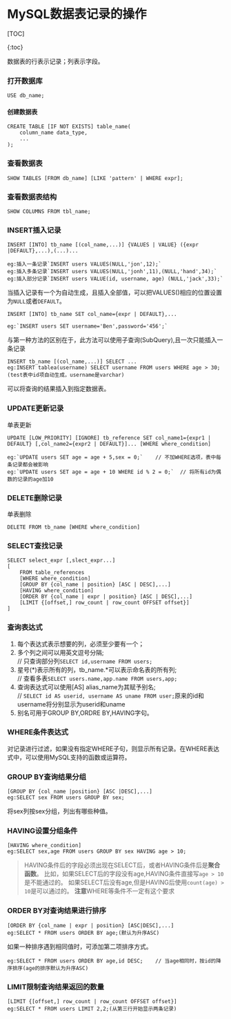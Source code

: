 MySQL数据表记录的操作
===============
[TOC]

{:toc}

数据表的行表示记录；列表示字段。

### 打开数据库
`USE db_name;`

#### 创建数据表

    CREATE TABLE [IF NOT EXISTS] table_name(
        column_name data_type,
        ...
    );

### 查看数据表

    SHOW TABLES [FROM db_name] [LIKE 'pattern' | WHERE expr];

### 查看数据表结构

    SHOW COLUMNS FROM tbl_name;

### INSERT插入记录

    INSERT [INTO] tb_name [(col_name,...)] {VALUES | VALUE} ({expr |DEFAULT},...),(...)...

    eg:插入一条记录`INSERT users VALUES(NULL,'jon',12);`
    eg:插入多条记录`INSERT users VALUES(NULL,'jonh',11),(NULL,'hand',34);`
    eg:插入部分记录`INSERT users VALUE(id, username, age) (NULL,'jack',33);`

当插入记录有一个为自动生成，且插入全部值，可以把VALUES()相应的位置设置为`NULL`或者`DEFAULT`。

    INSERT [INTO] tb_name SET col_name={expr | DEFAULT},...

    eg:`INSERT users SET username='Ben',password='456';`
    
与第一种方法的区别在于，此方法可以使用子查询(SubQuery),且一次只能插入一条记录

    INSERT tb_name [(col_name,...)] SELECT ...
    eg:INSERT tablea(username) SELECT username FROM users WHERE age > 30;(test表中id项自动生成，username是varchar)

可以将查询的结果插入到指定数据表。


### UPDATE更新记录
单表更新

    UPDATE [LOW_PRIORITY] [IGNORE] tb_reference SET col_name1={expr1 | DEFAULT} [,col_name2={expr2 | DEFAULT}]... [WHERE where_condition]

    eg:`UPDATE users SET age = age + 5,sex = 0;`    // 不加WHERE选项，表中每条记录都会被影响
    eg:`UPDATE users SET age = age + 10 WHERE id % 2 = 0;`  // 将所有id为偶数的记录的age加10


### DELETE删除记录
单表删除

    DELETE FROM tb_name [WHERE where_condition]


### SELECT查找记录

    SELECT select_expr [,slect_expr...]
    [
        FROM table_references
        [WHERE where_condition]
        [GROUP BY {col_name | position} [ASC | DESC],...]
        [HAVING where_condition]
        [ORDER BY {col_name | expr | position} [ASC | DESC],...]
        [LIMIT {[offset,] row_count | row_count OFFSET offset}]
    ]

### 查询表达式
1. 每个表达式表示想要的列，必须至少要有一个；
2. 多个列之间可以用英文逗号分隔;  
    // 只查询部分列`SELECT id,username FROM users;`
3. 星号(*)表示所有的列，tb_name.*可以表示命名表的所有列;  
    // 查看多表`SELECT users.name,app.name FROM users,app;`
4. 查询表达式可以使用[AS] alias_name为其赋予别名;  
    // `SELECT id AS userid, username AS uname FROM user;`原来的id和username将分别显示为userid和uname
5. 别名可用于GROUP BY,ORDRE BY,HAVING字句。


### WHERE条件表达式
对记录进行过滤，如果没有指定WHERE子句，则显示所有记录。在WHERE表达式中，可以使用MySQL支持的函数或运算符。


### GROUP BY查询结果分组

    [GROUP BY {col_name |position} [ASC |DESC],...]
    eg:SELECT sex FROM users GROUP BY sex;

将sex列按sex分组，列出有哪些种值。


### HAVING设置分组条件

    [HAVING where_condition]
    eg:SELECT sex,age FROM users GROUP BY sex HAVING age > 10;

> HAVING条件后的字段必须出现在SELECT后，或者HAVING条件后是**聚合函数**。
> 比如，如果SELECT后的字段没有age,HAVING条件直接写`age > 10`是不能通过的。
> 如果SELECT后没有age,但是HAVING后使用`count(age) > 10`是可以通过的。
> **注意**WHERE等条件不一定有这个要求

### ORDER BY对查询结果进行排序

    [ORDER BY {col_name | expr | position} [ASC|DESC],...]
    eg:SELECT * FROM users ORDER BY age;(默认为升序ASC)

如果一种排序遇到相同值时，可添加第二项排序方式。

    eg:SELECT * FROM users ORDER BY age,id DESC;    // 当age相同时，按id的降序排序(age的排序默认为升序ASC)


### LIMIT限制查询结果返回的数量

    [LIMIT {[offset,] row_count | row_count OFFSET offset}]
    eg:SELECT * FROM users LIMIT 2,2;(从第三行开始显示两条记录)
    
